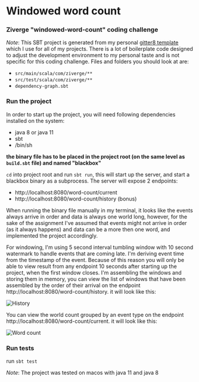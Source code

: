 # Windowed word count


### Ziverge "windowed-word-count" coding challenge

*Note*: This SBT project is generated from my personal [gitter8 template](https://github.com/shotexa/scala-seed.g8) which I use for all of my projects. There is a lot of boilerplate code designed to adjust the development environment to my personal taste and is not specific for this coding challenge. Files and folders you should look at are:

* `src/main/scala/com/ziverge/**`
* `src/test/scala/com/ziverge/**`
* `dependency-graph.sbt`

### Run the project
In order to start up the project, you will need following dependencies installed on the system:

 * java 8 or java 11
 * sbt
 * /bin/sh 
 
 **the binary file has to be placed in the project root (on the same level as `build.sbt` file) and named "blackbox"**

`cd` into project root and run `sbt run`, this will start up the server, and start a blackbox binary as a subprocess. The server will expose 2 endpoints:

* http://localhost:8080/word-count/current
* http://localhost:8080/word-count/history (bonus)

When running the binary file manually in my terminal, it looks like the events always arrive in order and data is always one world long, however, for the sake of the assignment I've assumed that events might not arrive in order (as it always happens) and data can be a more then one word, and implemented the project accordingly.

For windowing, I'm using 5 second interval tumbling window with 10 second watermark to handle events that are coming late. I'm deriving event time from the timestamp of the event. Because of this reason you will only be able to view result from any endpoint 10 seconds after starting up the project, when the first window closes. I'm assembling the windows and storing them in memory, you can view the list of windows that have been assembled by the order of their arrival on the endpoint http://localhost:8080/word-count/history. it will look like this:

![History](https://i.imgur.com/EQPhCib.png)

You can view the world count grouped by an event type on the endpoint http://localhost:8080/word-count/current. it will look like this:

![Word count](https://i.imgur.com/CJe1cez.png)

### Run tests

run `sbt test`



*Note*: The project was tested on macos with java 11 and java 8